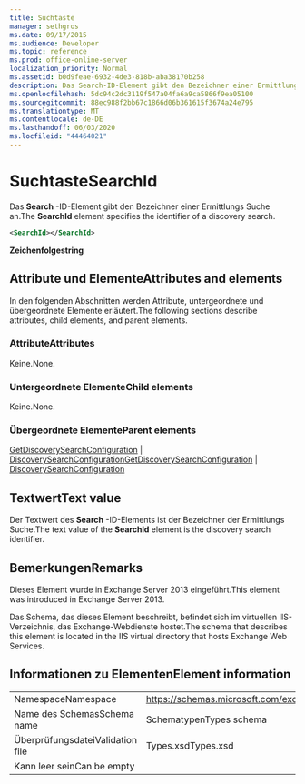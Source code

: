 ```yaml
---
title: Suchtaste
manager: sethgros
ms.date: 09/17/2015
ms.audience: Developer
ms.topic: reference
ms.prod: office-online-server
localization_priority: Normal
ms.assetid: b0d9feae-6932-4de3-818b-aba38170b258
description: Das Search-ID-Element gibt den Bezeichner einer Ermittlungs Suche an.
ms.openlocfilehash: 5dc94c2dc3119f547a04fa6a9ca5866f9ea05100
ms.sourcegitcommit: 88ec988f2bb67c1866d06b361615f3674a24e795
ms.translationtype: MT
ms.contentlocale: de-DE
ms.lasthandoff: 06/03/2020
ms.locfileid: "44464021"
---
```

# <a name="searchid"></a><span data-ttu-id="0f0aa-103">Suchtaste</span><span class="sxs-lookup"><span data-stu-id="0f0aa-103">SearchId</span></span>

<span data-ttu-id="0f0aa-104">Das **Search** -ID-Element gibt den Bezeichner einer Ermittlungs Suche an.</span><span class="sxs-lookup"><span data-stu-id="0f0aa-104">The **SearchId** element specifies the identifier of a discovery search.</span></span> 
  
```XML
<SearchId></SearchId>
```

 <span data-ttu-id="0f0aa-105">**Zeichenfolge**</span><span class="sxs-lookup"><span data-stu-id="0f0aa-105">**string**</span></span>
## <a name="attributes-and-elements"></a><span data-ttu-id="0f0aa-106">Attribute und Elemente</span><span class="sxs-lookup"><span data-stu-id="0f0aa-106">Attributes and elements</span></span>

<span data-ttu-id="0f0aa-107">In den folgenden Abschnitten werden Attribute, untergeordnete und übergeordnete Elemente erläutert.</span><span class="sxs-lookup"><span data-stu-id="0f0aa-107">The following sections describe attributes, child elements, and parent elements.</span></span>
  
### <a name="attributes"></a><span data-ttu-id="0f0aa-108">Attribute</span><span class="sxs-lookup"><span data-stu-id="0f0aa-108">Attributes</span></span>

<span data-ttu-id="0f0aa-109">Keine.</span><span class="sxs-lookup"><span data-stu-id="0f0aa-109">None.</span></span>
  
### <a name="child-elements"></a><span data-ttu-id="0f0aa-110">Untergeordnete Elemente</span><span class="sxs-lookup"><span data-stu-id="0f0aa-110">Child elements</span></span>

<span data-ttu-id="0f0aa-111">Keine.</span><span class="sxs-lookup"><span data-stu-id="0f0aa-111">None.</span></span>
  
### <a name="parent-elements"></a><span data-ttu-id="0f0aa-112">Übergeordnete Elemente</span><span class="sxs-lookup"><span data-stu-id="0f0aa-112">Parent elements</span></span>

<span data-ttu-id="0f0aa-113">[GetDiscoverySearchConfiguration](getdiscoverysearchconfiguration.md)  |  [DiscoverySearchConfiguration](discoverysearchconfiguration.md)</span><span class="sxs-lookup"><span data-stu-id="0f0aa-113">[GetDiscoverySearchConfiguration](getdiscoverysearchconfiguration.md) | [DiscoverySearchConfiguration](discoverysearchconfiguration.md)</span></span>
  
## <a name="text-value"></a><span data-ttu-id="0f0aa-114">Textwert</span><span class="sxs-lookup"><span data-stu-id="0f0aa-114">Text value</span></span>

<span data-ttu-id="0f0aa-115">Der Textwert des **Search** -ID-Elements ist der Bezeichner der Ermittlungs Suche.</span><span class="sxs-lookup"><span data-stu-id="0f0aa-115">The text value of the **SearchId** element is the discovery search identifier.</span></span> 
  
## <a name="remarks"></a><span data-ttu-id="0f0aa-116">Bemerkungen</span><span class="sxs-lookup"><span data-stu-id="0f0aa-116">Remarks</span></span>

<span data-ttu-id="0f0aa-117">Dieses Element wurde in Exchange Server 2013 eingeführt.</span><span class="sxs-lookup"><span data-stu-id="0f0aa-117">This element was introduced in Exchange Server 2013.</span></span>
  
<span data-ttu-id="0f0aa-118">Das Schema, das dieses Element beschreibt, befindet sich im virtuellen IIS-Verzeichnis, das Exchange-Webdienste hostet.</span><span class="sxs-lookup"><span data-stu-id="0f0aa-118">The schema that describes this element is located in the IIS virtual directory that hosts Exchange Web Services.</span></span>
  
## <a name="element-information"></a><span data-ttu-id="0f0aa-119">Informationen zu Elementen</span><span class="sxs-lookup"><span data-stu-id="0f0aa-119">Element information</span></span>

|||
|:-----|:-----|
|<span data-ttu-id="0f0aa-120">Namespace</span><span class="sxs-lookup"><span data-stu-id="0f0aa-120">Namespace</span></span>  <br/> |https://schemas.microsoft.com/exchange/services/2006/types  <br/> |
|<span data-ttu-id="0f0aa-121">Name des Schemas</span><span class="sxs-lookup"><span data-stu-id="0f0aa-121">Schema name</span></span>  <br/> |<span data-ttu-id="0f0aa-122">Schematypen</span><span class="sxs-lookup"><span data-stu-id="0f0aa-122">Types schema</span></span>  <br/> |
|<span data-ttu-id="0f0aa-123">Überprüfungsdatei</span><span class="sxs-lookup"><span data-stu-id="0f0aa-123">Validation file</span></span>  <br/> |<span data-ttu-id="0f0aa-124">Types.xsd</span><span class="sxs-lookup"><span data-stu-id="0f0aa-124">Types.xsd</span></span>  <br/> |
|<span data-ttu-id="0f0aa-125">Kann leer sein</span><span class="sxs-lookup"><span data-stu-id="0f0aa-125">Can be empty</span></span>  <br/> ||
   

